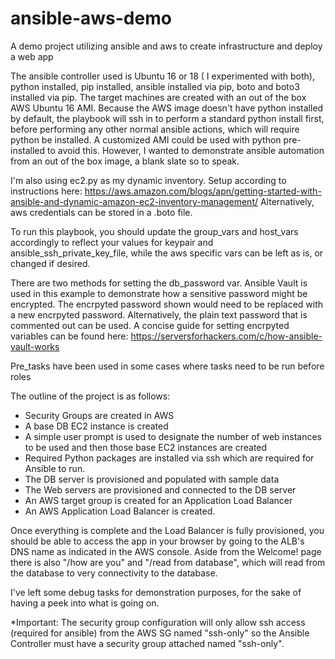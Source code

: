 # ansible-aws-demo
A demo project utilizing ansible and aws to create infrastructure and deploy a web app

The ansible controller used is Ubuntu 16 or 18 ( I experimented with both), python installed, pip installed, ansible installed via pip, boto and boto3 installed via pip.
The target machines are created with an out of the box AWS Ubuntu 16 AMI. Because the AWS image doesn't have python installed by default, the playbook will ssh in to perform a standard python install first, before performing any other normal ansible actions, which will require python be installed. A customized AMI could be used with python pre-installed to avoid this. However, I wanted to demonstrate ansible automation from an out of the box image, a blank slate so to speak.

I'm also using ec2.py as my dynamic inventory. Setup according to instructions here: https://aws.amazon.com/blogs/apn/getting-started-with-ansible-and-dynamic-amazon-ec2-inventory-management/
Alternatively, aws credentials can be stored in a .boto file.

To run this playbook, you should update the group_vars and host_vars accordingly to reflect your values for keypair and ansible_ssh_private_key_file, while the aws specific vars can be left as is, or changed if desired.

There are two methods for setting the db_password var. Ansible Vault is used in this example to demonstrate how a sensitive password might be encrypted. The encrpyted password shown would need to be replaced with a new encrpyted password. Alternatively, the plain text password that is commented out can be used. A concise guide for setting encrpyted variables can be found here: https://serversforhackers.com/c/how-ansible-vault-works

Pre_tasks have been used in some cases where tasks need to be run before roles

The outline of the project is as follows:
- Security Groups are created in AWS
- A base DB EC2 instance is created
- A simple user prompt is used to designate the number of web instances to be used and then those base EC2 instances are created
- Required Python packages are installed via ssh which are required for Ansible to run.
- The DB server is provisioned and populated with sample data
- The Web servers are provisioned and connected to the DB server
- An AWS target group is created for an Application Load Balancer
- An AWS Application Load Balancer is created.

Once everything is complete and the Load Balancer is fully provisioned, you should be able to access the app in your browser by going to the ALB's DNS name as indicated in the AWS console. Aside from the Welcome! page there is also "/how are you" and "/read from database", which will read from the database to very connectivity to the database.

I've left some debug tasks for demonstration purposes, for the sake of having a peek into what is going on.

*Important: The security group configuration will only allow ssh access (required for ansible) from the AWS SG named "ssh-only" so the Ansible Controller must have a security group attached named "ssh-only".

